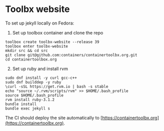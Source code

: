 Toolbx website
==============

To set up jekyll locally on Fedora:

1) Set up toolbox container and clone the repo
```
toolbox create toolbx-website --release 39
toolbox enter toolbx-website
mkdir src && cd src
git clone git@github.com:containers/containertoolbx.org.git
cd containertoolbox.org
```

2) Set up ruby and install rvm
```
sudo dnf install -y curl gcc-c++
sudo dnf builddep -y ruby
\curl -sSL https://get.rvm.io | bash -s stable
echo "source ~/.rvm/scripts/rvm" >> $HOME/.bash_profile
source $HOME/.bash_profile
rvm install ruby-3.1.2
bundle install
bundle exec jekyll s
```

The CI should deploy the site automatically to [https://containertoolbx.org](https://containertoolbx.org).
